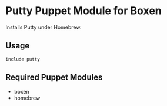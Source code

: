 # Putty Puppet Module for Boxen

Installs Putty under Homebrew.

## Usage

```puppet
include putty
```

## Required Puppet Modules

* boxen
* homebrew

